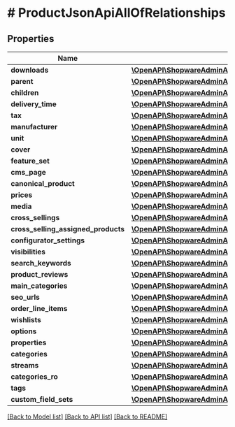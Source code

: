# # ProductJsonApiAllOfRelationships

## Properties

Name | Type | Description | Notes
------------ | ------------- | ------------- | -------------
**downloads** | [**\OpenAPI\ShopwareAdminApiClient\Model\ProductJsonApiAllOfRelationshipsDownloads**](ProductJsonApiAllOfRelationshipsDownloads.md) |  | [optional]
**parent** | [**\OpenAPI\ShopwareAdminApiClient\Model\ProductJsonApiAllOfRelationshipsParent**](ProductJsonApiAllOfRelationshipsParent.md) |  | [optional]
**children** | [**\OpenAPI\ShopwareAdminApiClient\Model\ProductJsonApiAllOfRelationshipsChildren**](ProductJsonApiAllOfRelationshipsChildren.md) |  | [optional]
**delivery_time** | [**\OpenAPI\ShopwareAdminApiClient\Model\ProductJsonApiAllOfRelationshipsDeliveryTime**](ProductJsonApiAllOfRelationshipsDeliveryTime.md) |  | [optional]
**tax** | [**\OpenAPI\ShopwareAdminApiClient\Model\ProductJsonApiAllOfRelationshipsTax**](ProductJsonApiAllOfRelationshipsTax.md) |  | [optional]
**manufacturer** | [**\OpenAPI\ShopwareAdminApiClient\Model\ProductJsonApiAllOfRelationshipsManufacturer**](ProductJsonApiAllOfRelationshipsManufacturer.md) |  | [optional]
**unit** | [**\OpenAPI\ShopwareAdminApiClient\Model\ProductJsonApiAllOfRelationshipsUnit**](ProductJsonApiAllOfRelationshipsUnit.md) |  | [optional]
**cover** | [**\OpenAPI\ShopwareAdminApiClient\Model\ProductJsonApiAllOfRelationshipsCover**](ProductJsonApiAllOfRelationshipsCover.md) |  | [optional]
**feature_set** | [**\OpenAPI\ShopwareAdminApiClient\Model\ProductJsonApiAllOfRelationshipsFeatureSet**](ProductJsonApiAllOfRelationshipsFeatureSet.md) |  | [optional]
**cms_page** | [**\OpenAPI\ShopwareAdminApiClient\Model\ProductJsonApiAllOfRelationshipsCmsPage**](ProductJsonApiAllOfRelationshipsCmsPage.md) |  | [optional]
**canonical_product** | [**\OpenAPI\ShopwareAdminApiClient\Model\ProductJsonApiAllOfRelationshipsCanonicalProduct**](ProductJsonApiAllOfRelationshipsCanonicalProduct.md) |  | [optional]
**prices** | [**\OpenAPI\ShopwareAdminApiClient\Model\ProductJsonApiAllOfRelationshipsPrices**](ProductJsonApiAllOfRelationshipsPrices.md) |  | [optional]
**media** | [**\OpenAPI\ShopwareAdminApiClient\Model\ProductJsonApiAllOfRelationshipsMedia**](ProductJsonApiAllOfRelationshipsMedia.md) |  | [optional]
**cross_sellings** | [**\OpenAPI\ShopwareAdminApiClient\Model\ProductJsonApiAllOfRelationshipsCrossSellings**](ProductJsonApiAllOfRelationshipsCrossSellings.md) |  | [optional]
**cross_selling_assigned_products** | [**\OpenAPI\ShopwareAdminApiClient\Model\ProductJsonApiAllOfRelationshipsCrossSellingAssignedProducts**](ProductJsonApiAllOfRelationshipsCrossSellingAssignedProducts.md) |  | [optional]
**configurator_settings** | [**\OpenAPI\ShopwareAdminApiClient\Model\ProductJsonApiAllOfRelationshipsConfiguratorSettings**](ProductJsonApiAllOfRelationshipsConfiguratorSettings.md) |  | [optional]
**visibilities** | [**\OpenAPI\ShopwareAdminApiClient\Model\ProductJsonApiAllOfRelationshipsVisibilities**](ProductJsonApiAllOfRelationshipsVisibilities.md) |  | [optional]
**search_keywords** | [**\OpenAPI\ShopwareAdminApiClient\Model\ProductJsonApiAllOfRelationshipsSearchKeywords**](ProductJsonApiAllOfRelationshipsSearchKeywords.md) |  | [optional]
**product_reviews** | [**\OpenAPI\ShopwareAdminApiClient\Model\ProductJsonApiAllOfRelationshipsProductReviews**](ProductJsonApiAllOfRelationshipsProductReviews.md) |  | [optional]
**main_categories** | [**\OpenAPI\ShopwareAdminApiClient\Model\ProductJsonApiAllOfRelationshipsMainCategories**](ProductJsonApiAllOfRelationshipsMainCategories.md) |  | [optional]
**seo_urls** | [**\OpenAPI\ShopwareAdminApiClient\Model\ProductJsonApiAllOfRelationshipsSeoUrls**](ProductJsonApiAllOfRelationshipsSeoUrls.md) |  | [optional]
**order_line_items** | [**\OpenAPI\ShopwareAdminApiClient\Model\ProductJsonApiAllOfRelationshipsOrderLineItems**](ProductJsonApiAllOfRelationshipsOrderLineItems.md) |  | [optional]
**wishlists** | [**\OpenAPI\ShopwareAdminApiClient\Model\ProductJsonApiAllOfRelationshipsWishlists**](ProductJsonApiAllOfRelationshipsWishlists.md) |  | [optional]
**options** | [**\OpenAPI\ShopwareAdminApiClient\Model\ProductJsonApiAllOfRelationshipsOptions**](ProductJsonApiAllOfRelationshipsOptions.md) |  | [optional]
**properties** | [**\OpenAPI\ShopwareAdminApiClient\Model\ProductJsonApiAllOfRelationshipsProperties**](ProductJsonApiAllOfRelationshipsProperties.md) |  | [optional]
**categories** | [**\OpenAPI\ShopwareAdminApiClient\Model\ProductJsonApiAllOfRelationshipsCategories**](ProductJsonApiAllOfRelationshipsCategories.md) |  | [optional]
**streams** | [**\OpenAPI\ShopwareAdminApiClient\Model\ProductJsonApiAllOfRelationshipsStreams**](ProductJsonApiAllOfRelationshipsStreams.md) |  | [optional]
**categories_ro** | [**\OpenAPI\ShopwareAdminApiClient\Model\ProductJsonApiAllOfRelationshipsCategoriesRo**](ProductJsonApiAllOfRelationshipsCategoriesRo.md) |  | [optional]
**tags** | [**\OpenAPI\ShopwareAdminApiClient\Model\ProductJsonApiAllOfRelationshipsTags**](ProductJsonApiAllOfRelationshipsTags.md) |  | [optional]
**custom_field_sets** | [**\OpenAPI\ShopwareAdminApiClient\Model\ProductJsonApiAllOfRelationshipsCustomFieldSets**](ProductJsonApiAllOfRelationshipsCustomFieldSets.md) |  | [optional]

[[Back to Model list]](../../README.md#models) [[Back to API list]](../../README.md#endpoints) [[Back to README]](../../README.md)
